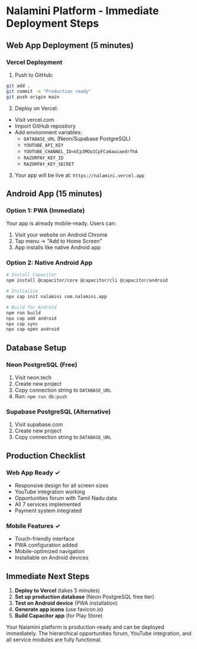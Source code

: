 # Nalamini Platform - Immediate Deployment Steps

## Web App Deployment (5 minutes)

### Vercel Deployment
1. Push to GitHub:
```bash
git add .
git commit -m "Production ready"
git push origin main
```

2. Deploy on Vercel:
- Visit vercel.com
- Import GitHub repository
- Add environment variables:
  - `DATABASE_URL` (Neon/Supabase PostgreSQL)
  - `YOUTUBE_API_KEY`
  - `YOUTUBE_CHANNEL_ID=UCp3MOo1CpFCa6awiaedrfhA`
  - `RAZORPAY_KEY_ID`
  - `RAZORPAY_KEY_SECRET`

3. Your app will be live at: `https://nalamini.vercel.app`

## Android App (15 minutes)

### Option 1: PWA (Immediate)
Your app is already mobile-ready. Users can:
1. Visit your website on Android Chrome
2. Tap menu → "Add to Home Screen"
3. App installs like native Android app

### Option 2: Native Android App
```bash
# Install Capacitor
npm install @capacitor/core @capacitor/cli @capacitor/android

# Initialize
npx cap init nalamini com.nalamini.app

# Build for Android
npm run build
npx cap add android
npx cap sync
npx cap open android
```

## Database Setup

### Neon PostgreSQL (Free)
1. Visit neon.tech
2. Create new project
3. Copy connection string to `DATABASE_URL`
4. Run: `npm run db:push`

### Supabase PostgreSQL (Alternative)
1. Visit supabase.com
2. Create new project
3. Copy connection string to `DATABASE_URL`

## Production Checklist

### Web App Ready ✓
- Responsive design for all screen sizes
- YouTube integration working
- Opportunities forum with Tamil Nadu data
- All 7 services implemented
- Payment system integrated

### Mobile Features ✓
- Touch-friendly interface
- PWA configuration added
- Mobile-optimized navigation
- Installable on Android devices

## Immediate Next Steps

1. **Deploy to Vercel** (takes 5 minutes)
2. **Set up production database** (Neon PostgreSQL free tier)
3. **Test on Android device** (PWA installation)
4. **Generate app icons** (use favicon.io)
5. **Build Capacitor app** (for Play Store)

Your Nalamini platform is production-ready and can be deployed immediately. The hierarchical opportunities forum, YouTube integration, and all service modules are fully functional.